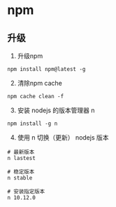 # npm

## 升级

1. 升级npm

  ```shell
  npm install npm@latest -g
  ```

2. 清除npm cache

  ```shell
  npm cache clean -f
  ```

3. 安装 nodejs 的版本管理器 n

  ```shell
  npm install -g n
  ```

4. 使用 n 切换（更新） nodejs 版本

  ```shell
  # 最新版本
  n lastest
  
  # 稳定版本
  n stable
  
  # 安装指定版本
  n 10.12.0
  ```
